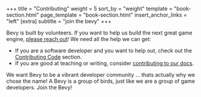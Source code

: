 +++
title = "Contributing"
weight = 5
sort_by = "weight"
template = "book-section.html"
page_template = "book-section.html"
insert_anchor_links = "left"
[extra]
subtitle = "join the bevy"
+++

Bevy is built by volunteers. If you want to help us build the next great game engine, [please reach out](/community)! We need all the help we can get:

* If you are a software developer and you want to help out, check out the [Contributing Code](/learn/book/contributing/code) section.
* If you are good at teaching or writing, consider [contributing to our docs](/learn/book/contributing/docs).

We want Bevy to be a vibrant developer community ... thats actually why we chose the name! A Bevy is a group of birds, just like we are a group of game developers. Join the Bevy!
